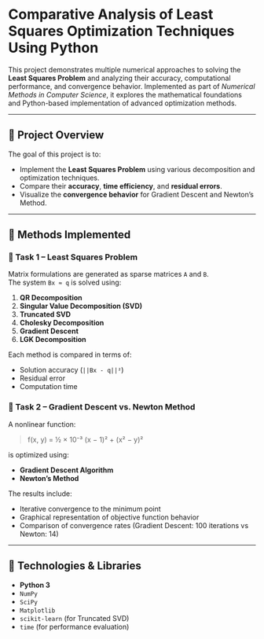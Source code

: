 # Comparative Analysis of Least Squares Optimization Techniques Using Python

This project demonstrates multiple numerical approaches to solving the **Least Squares Problem** and analyzing their accuracy, computational performance, and convergence behavior. Implemented as part of *Numerical Methods in Computer Science*, it explores the mathematical foundations and Python-based implementation of advanced optimization methods.

---

## 📘 Project Overview

The goal of this project is to:
- Implement the **Least Squares Problem** using various decomposition and optimization techniques.
- Compare their **accuracy**, **time efficiency**, and **residual errors**.
- Visualize the **convergence behavior** for Gradient Descent and Newton’s Method.

---

## 🧩 Methods Implemented

### 🔹 Task 1 – Least Squares Problem

Matrix formulations are generated as sparse matrices `A` and `B`.  
The system `Bx ≈ q` is solved using:

1. **QR Decomposition**
2. **Singular Value Decomposition (SVD)**
3. **Truncated SVD**
4. **Cholesky Decomposition**
5. **Gradient Descent**
6. **LGK Decomposition**

Each method is compared in terms of:
- Solution accuracy (`||Bx - q||²`)
- Residual error
- Computation time

### 🔹 Task 2 – Gradient Descent vs. Newton Method

A nonlinear function:

> f(x, y) = ½ × 10⁻³ (x − 1)² + (x² − y)²

is optimized using:
- **Gradient Descent Algorithm**
- **Newton’s Method**

The results include:
- Iterative convergence to the minimum point
- Graphical representation of objective function behavior
- Comparison of convergence rates (Gradient Descent: 100 iterations vs Newton: 14)

---

## 🧮 Technologies & Libraries

- **Python 3**
- `NumPy`
- `SciPy`
- `Matplotlib`
- `scikit-learn` (for Truncated SVD)
- `time` (for performance evaluation)



